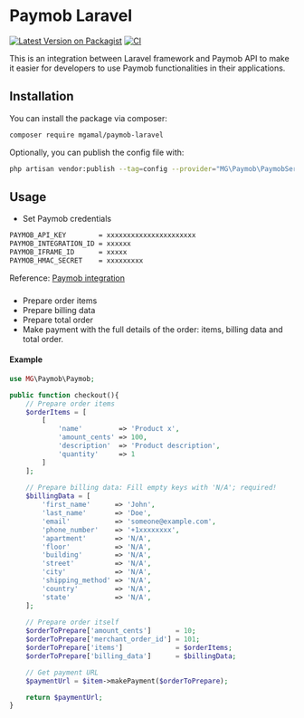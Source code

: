 # Paymob Laravel

[![Latest Version on Packagist](https://img.shields.io/packagist/v/mgamal/paymob-laravel.svg?style=flat-square)](https://packagist.org/packages/mgamal/paymob-laravel)
[![CI](https://github.com/mgamal92/paymob-laravel/actions/workflows/ci.yml/badge.svg)](https://github.com/mgamal92/paymob-laravel/actions/workflows/ci.yml)


This is an integration between Laravel framework and Paymob API to make it easier for developers to use Paymob functionalities in their applications.

## Installation

You can install the package via composer:

```bash
composer require mgamal/paymob-laravel
```

Optionally, you can publish the config file with:

```bash
php artisan vendor:publish --tag=config --provider="MG\Paymob\PaymobServiceProvider"
```

## Usage
- Set Paymob credentials
```bash
PAYMOB_API_KEY        = xxxxxxxxxxxxxxxxxxxxxx
PAYMOB_INTEGRATION_ID = xxxxxx
PAYMOB_IFRAME_ID      = xxxxx
PAYMOB_HMAC_SECRET    = xxxxxxxxx
```
Reference: [Paymob integration](https://docs.paymob.com/docs/payment-integrations)


### 
- Prepare order items
- Prepare billing data
- Prepare total order
- Make payment with the full details of the order: items, billing data and total order.

#### **Example**

```php
use MG\Paymob\Paymob;

public function checkout(){
    // Prepare order items
    $orderItems = [
        [
            'name'         => 'Product x',
            'amount_cents' => 100,
            'description'  => 'Product description',
            'quantity'     => 1
        ]
    ];
    
    // Prepare billing data: Fill empty keys with 'N/A'; required!
    $billingData = [
        'first_name'      => 'John',
        'last_name'       => 'Doe',
        'email'           => 'someone@example.com',
        'phone_number'    => '+1xxxxxxxx',
        'apartment'       => 'N/A',
        'floor'           => 'N/A',
        'building'        => 'N/A',
        'street'          => 'N/A',
        'city'            => 'N/A',
        'shipping_method' => 'N/A',
        'country'         => 'N/A',
        'state'           => 'N/A',
    ];
    
    // Prepare order itself
    $orderToPrepare['amount_cents']      = 10;
    $orderToPrepare['merchant_order_id'] = 101;
    $orderToPrepare['items']             = $orderItems;
    $orderToPrepare['billing_data']      = $billingData;

    // Get payment URL
    $paymentUrl = $item->makePayment($orderToPrepare);

    return $paymentUrl;
}

```

